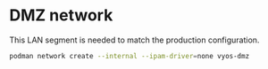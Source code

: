# DMZ network

This LAN segment is needed to match the production configuration.

```bash
podman network create --internal --ipam-driver=none vyos-dmz
```